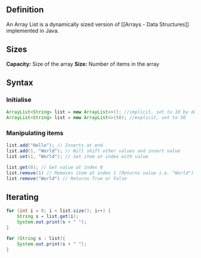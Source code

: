 ## Definition
An Array List is a dynamically sized version of [[Arrays - Data Structures]] implemented in Java.
## Sizes
**Capacity:** Size of the array
**Size:** Number of items in the array
## Syntax
### Initialise
```java
ArrayList<String> list = new ArrayList<>(); //implicit, set to 10 by default
ArrayList<String> list = new ArrayList<>(50); //explicit, set to 50
```
### Manipulating items
```java
list.add("Hello"); // Inserts at end
list.add(1, "World"); // Will shift other values and insert value
list.set(1, "World"); // Set item at index with value

list.get(0); // Get value at index 0
list.remove(1) // Removes item at index 1 (Returns value i.e. "World")
list.remove("World") // Returns True or False
```

## Iterating
```java
for (int i = 0; i < list.size(); i++) {
	String s = list.get(i);
	System.out.print(s + " ");
} 

for (String s : list){
	System.out.print(s + " ");
}
```